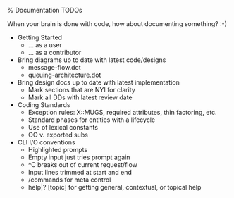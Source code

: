 % Documentation TODOs


When your brain is done with code, how about documenting something?  :-)


* Getting Started
  * ... as a user
  * ... as a contributor
* Bring diagrams up to date with latest code/designs
  * message-flow.dot
  * queuing-architecture.dot
* Bring design docs up to date with latest implementation
  * Mark sections that are NYI for clarity
  * Mark all DDs with latest review date
* Coding Standards
  * Exception rules: X::MUGS, required attributes, thin factoring, etc.
  * Standard phases for entities with a lifecycle
  * Use of lexical constants
  * OO v. exported subs
* CLI I/O conventions
  * Highlighted prompts
  * Empty input just tries prompt again
  * ^C breaks out of current request/flow
  * Input lines trimmed at start and end
  * /commands for meta control
  * help|? [topic] for getting general, contextual, or topical help

